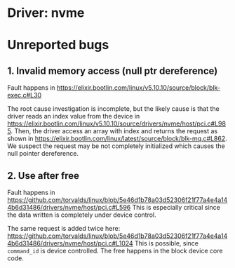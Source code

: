 # Driver: nvme

# Unreported bugs
## 1. Invalid memory access (null ptr dereference)

Fault happens in https://elixir.bootlin.com/linux/v5.10.10/source/block/blk-exec.c#L30

The root cause investigation is incomplete, but the likely cause is that the driver reads an index value from the device in https://elixir.bootlin.com/linux/v5.10.10/source/drivers/nvme/host/pci.c#L985.
Then, the driver access an array with index and returns the request as shown in https://elixir.bootlin.com/linux/latest/source/block/blk-mq.c#L862.
We suspect the request may be not completely initialized which causes the null pointer dereference.

## 2. Use after free

Fault happens in https://github.com/torvalds/linux/blob/5e46d1b78a03d52306f21f77a4e4a144b6d31486/drivers/nvme/host/pci.c#L596
This is especially critical since the data written is completely under device control.

The same request is added twice here: https://github.com/torvalds/linux/blob/5e46d1b78a03d52306f21f77a4e4a144b6d31486/drivers/nvme/host/pci.c#L1024
This is possible, since `command_id` is device controlled.
The free happens in the block device core code.
